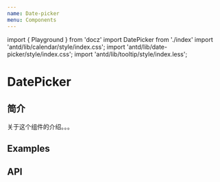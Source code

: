 ```yaml
---
name: Date-picker
menu: Components
---
```

import { Playground } from 'docz'
import DatePicker from './index'
import 'antd/lib/calendar/style/index.css';
import 'antd/lib/date-picker/style/index.css';
import 'antd/lib/tooltip/style/index.less';

# DatePicker

## 简介

关于这个组件的介绍。。。

## Examples
<Playground>
  <DatePicker />
  <DatePicker.Range />
</Playground>

## API